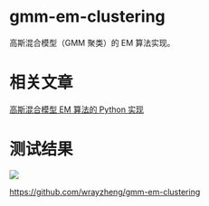 # gmm-em-clustering
高斯混合模型（GMM 聚类）的 EM 算法实现。

# 相关文章
[高斯混合模型 EM 算法的 Python 实现](http://www.codebelief.com/article/2017/11/gmm-em-algorithm-implementation-by-python/)


# 测试结果
![](http://static.codebelief.com/2017/11/24/gmm.png)


https://github.com/wrayzheng/gmm-em-clustering